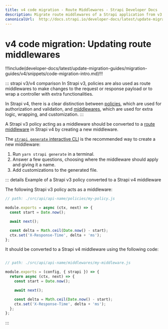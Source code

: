 ```yaml
---
title: v4 code migration - Route Middlewares - Strapi Developer Docs
description: Migrate route middlewares of a Strapi application from v3.6.x to v4.0.x
canonicalUrl:  http://docs.strapi.io/developer-docs/latest/update-migration-guides/migration-guides/v4/code/backend/routes.html
---
```


# v4 code migration: Updating route middlewares

!!!include(developer-docs/latest/update-migration-guides/migration-guides/v4/snippets/code-migration-intro.md)!!!

::: strapi v3/v4 comparison
In Strapi v3, policies are also used as route middlewares to make changes to the request or response payload or to wrap a controller with extra functionalities.

In Strapi v4, there is a clear distinction between [policies](/developer-docs/latest/development/backend-customization/policies.md#implementation), which are used for authorization and validation, and [middlewares](/developer-docs/latest/development/backend-customization/middlewares.md), which are used for extra logic, wrapping, and customization.
:::

A Strapi v3 policy acting as a middleware should be converted to a [route middleware](/developer-docs/latest/development/backend-customization/routes.md#middlewares) in Strapi v4 by creating a new middleware.

The [`strapi generate` interactive CLI](/developer-docs/latest/developer-resources/cli/CLI.md#strapi-generate) is the recommended way to create a new middleware:

1. Run `yarn strapi generate` in a terminal.
2. Answer a few questions, choosing where the middleware should apply and giving it a name.
3. Add customizations to the generated file.

::: details Example of a Strapi v3 policy converted to a Strapi v4 middleware

The following Strapi v3 policy acts as a middleware:

```js
// path: ./src/api/api-name/policies/my-policy.js

module.exports = async (ctx, next) => {
  const start = Date.now();

  await next();

  const delta = Math.ceil(Date.now() - start);
  ctx.set('X-Response-Time', delta + 'ms');
};
```

It should be converted to a Strapi v4 middleware using the following code:

```jsx

// path: ./src/api/api-name/middlewares/my-middleware.js

module.exports = (config, { strapi }) => {
  return async (ctx, next) => {
    const start = Date.now();

    await next();

    const delta = Math.ceil(Date.now() - start);
    ctx.set('X-Response-Time', delta + 'ms');
  };
};
```

:::
